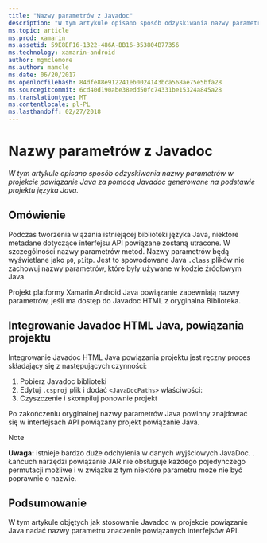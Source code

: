 ```yaml
---
title: "Nazwy parametrów z Javadoc"
description: "W tym artykule opisano sposób odzyskiwania nazwy parametrów w projekcie powiązanie Java za pomocą Javadoc generowane na podstawie projektu języka Java."
ms.topic: article
ms.prod: xamarin
ms.assetid: 59E8EF16-1322-486A-BB16-353804B77356
ms.technology: xamarin-android
author: mgmclemore
ms.author: mamcle
ms.date: 06/20/2017
ms.openlocfilehash: 84dfe88e912241eb0024143bca568ae75e5bfa28
ms.sourcegitcommit: 6cd40d190abe38edd50fc74331be15324a845a28
ms.translationtype: MT
ms.contentlocale: pl-PL
ms.lasthandoff: 02/27/2018
---
```

# <a name="naming-parameters-with-javadoc"></a>Nazwy parametrów z Javadoc

_W tym artykule opisano sposób odzyskiwania nazwy parametrów w projekcie powiązanie Java za pomocą Javadoc generowane na podstawie projektu języka Java._

<a name="Overview" />

## <a name="overview"></a>Omówienie

Podczas tworzenia wiązania istniejącej biblioteki języka Java, niektóre metadane dotyczące interfejsu API powiązane zostaną utracone. W szczególności nazwy parametrów metod. Nazwy parametrów będą wyświetlane jako `p0`, `p1`itp. Jest to spowodowane Java `.class` plików nie zachowuj nazwy parametrów, które były używane w kodzie źródłowym Java. 

Projekt platformy Xamarin.Android Java powiązanie zapewniają nazwy parametrów, jeśli ma dostęp do Javadoc HTML z oryginalna Biblioteka. 

## <a name="integrating-javadoc-html-into-a-java-binding-project"></a>Integrowanie Javadoc HTML Java, powiązania projektu

Integrowanie Javadoc HTML Java powiązania projektu jest ręczny proces składający się z następujących czynności: 

1.  Pobierz Javadoc biblioteki
2.  Edytuj `.csproj` plik i dodać `<JavaDocPaths>` właściwości:
3.  Czyszczenie i skompiluj ponownie projekt

Po zakończeniu oryginalnej nazwy parametrów Java powinny znajdować się w interfejsach API powiązany projekt powiązanie Java. 


> [!NOTE]
> **Uwaga:** istnieje bardzo duże odchylenia w danych wyjściowych JavaDoc. . Łańcuch narzędzi powiązanie JAR nie obsługuje każdego pojedynczego permutacji możliwe i w związku z tym niektóre parametru może nie być poprawnie o nazwie.

<a name="Summary" />

## <a name="summary"></a>Podsumowanie

W tym artykule objętych jak stosowanie Javadoc w projekcie powiązanie Java nadać nazwy parametru znaczenie powiązanych interfejsów API. 

